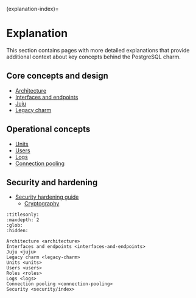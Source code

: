 (explanation-index)=


# Explanation

This section contains pages with more detailed explanations that provide additional context about key concepts behind the PostgreSQL charm.

## Core concepts and design
* [Architecture]
* [Interfaces and endpoints]
* [Juju]
* [Legacy charm]

## Operational concepts
* [Units]
* [Users]
* [Logs]
* [Connection pooling]

## Security and hardening
* [Security hardening guide][Security]
  * [Cryptography]


<!-- Links -->

[Architecture]: /explanation/architecture
[Interfaces and endpoints]: /explanation/interfaces-and-endpoints
[Units]: /explanation/units
[Users]: /explanation/users
[Logs]: /explanation/logs
[Juju]: /explanation/juju
[Legacy charm]: /explanation/legacy-charm
[Connection pooling]: /explanation/connection-pooling
[Security]: /explanation/security/index
[Cryptography]: /explanation/security/cryptography


```{toctree}
:titlesonly:
:maxdepth: 2
:glob:
:hidden:

Architecture <architecture>
Interfaces and endpoints <interfaces-and-endpoints>
Juju <juju>
Legacy charm <legacy-charm>
Units <units>
Users <users>
Roles <roles>
Logs <logs>
Connection pooling <connection-pooling>
Security <security/index>